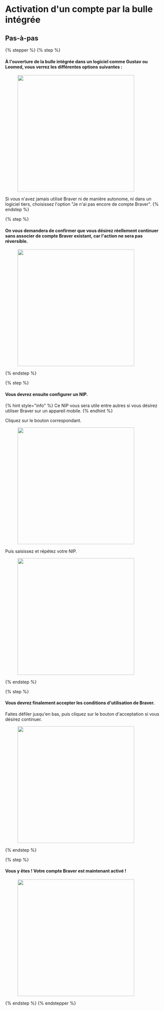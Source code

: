 # Activation d'un compte par la bulle intégrée

## Pas-à-pas

{% stepper %}
{% step %}
#### À l'ouverture de la bulle intégrée dans un logiciel comme Gustav ou Leomed, vous verrez les différentes options suivantes :

<div align="left"><figure><img src="../../.gitbook/assets/CleanShot 2025-01-09 at 21.23.34@2x.png" alt="" width="375"><figcaption></figcaption></figure></div>

Si vous n'avez jamais utilisé Braver ni de manière autonome, ni dans un logiciel tiers, choisissez l'option "Je n'ai pas encore de compte Braver".
{% endstep %}

{% step %}
#### On vous demandera de confirmer que vous désirez réellement continuer sans associer de compte Braver existant, car l'action ne sera pas réversible.

<div align="left"><figure><img src="../../.gitbook/assets/CleanShot 2025-01-09 at 21.23.51@2x.png" alt="" width="375"><figcaption></figcaption></figure></div>
{% endstep %}

{% step %}
#### Vous devrez ensuite configurer un NIP.

{% hint style="info" %}
Ce NIP vous sera utile entre autres si vous désirez utiliser Braver sur un appareil mobile.
{% endhint %}

Cliquez sur le bouton correspondant.

<div align="left"><figure><img src="../../.gitbook/assets/CleanShot 2025-01-09 at 21.23.57@2x.png" alt="" width="375"><figcaption></figcaption></figure></div>

Puis saisissez et répétez votre NIP.

<div align="left"><figure><img src="../../.gitbook/assets/CleanShot 2025-01-09 at 21.24.10@2x.png" alt="" width="375"><figcaption></figcaption></figure></div>
{% endstep %}

{% step %}
#### Vous devrez finalement accepter les conditions d'utilisation de Braver.

Faites défiler jusqu'en bas, puis cliquez sur le bouton d'acceptation si vous désirez continuer.

<div align="left"><figure><img src="../../.gitbook/assets/CleanShot 2025-01-09 at 21.24.19@2x.png" alt="" width="375"><figcaption></figcaption></figure></div>
{% endstep %}

{% step %}
#### Vous y êtes ! Votre compte Braver est maintenant activé !

<div align="left"><figure><img src="../../.gitbook/assets/CleanShot 2025-01-09 at 21.24.31@2x.png" alt="" width="375"><figcaption></figcaption></figure></div>
{% endstep %}
{% endstepper %}

